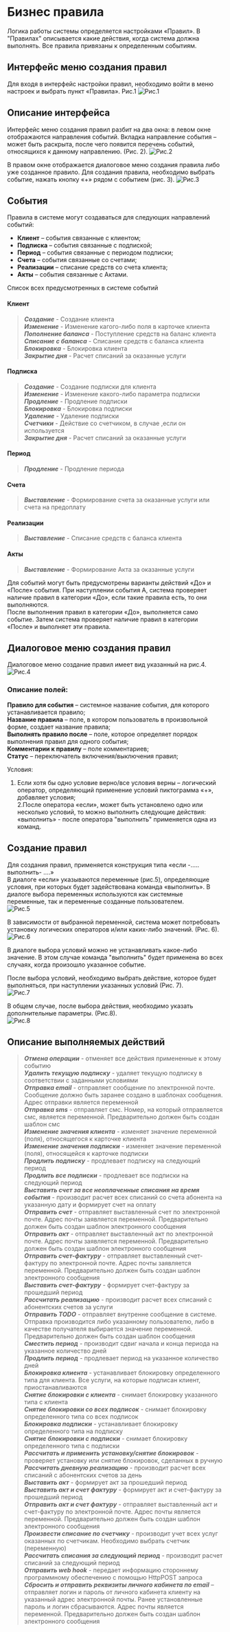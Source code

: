 # Бизнес правила

Логика работы системы определяется настройками «Правил». В "Правилах" описывается какие действия, когда система должна выполнять. Все правила привязаны к определенным событиям.

## Интерфейс меню создания правил

Для входя в интерфейс настройки правил, необходимо войти в меню настроек и выбрать пункт «Правила». Рис.1 ![&#x420;&#x438;&#x441;.1](../../assets/rules_pic1.png)

## Описание интерфейса

Интерфейс меню создания правил разбит на два окна: в левом окне отображаются направления событий. Вкладка направление события – может быть раскрыта, после чего появится перечень событий, относящихся к данному направлению. \(Рис. 2\). ![&#x420;&#x438;&#x441;.2](../../assets/rules_pic2.png)

В правом окне отображается диалоговое меню создания правила либо уже созданное правило. Для создания правила, необходимо выбрать событие, нажать кнопку «+» рядом с событием \(рис. 3\). ![&#x420;&#x438;&#x441;.3](../../assets/rules_pic3.png)

## События

Правила в системе могут создаваться для следующих направлений событий:

* **Клиент** – события связанные с клиентом;
* **Подписка** – события связанные с подпиской;
* **Период** – события связанные с периодом подписки;
* **Счета** – события связанные со счетами;
* **Реализации** – списание средств со счета клиента;
* **Акты** – события связанные с Актами.

Список всех предусмотренных в системе событий

#### Клиент

> _**Создание**_ - Создание клиента  
> _**Изменение**_ - Изменение кагого-либо поля в карточке клиента  
> _**Пополнение баланса**_ - Поступление средств на баланс клиента  
> _**Списание с баланса**_ - Списание средств с баланса клиента  
> _**Блокировка**_ - Блокировка клиента  
> _**Закрытие дня**_ - Расчет списаний за оказанные услуги

#### Подписка

> _**Создание**_ - Создание подписки для клиента  
> _**Изменение**_ - Изменение какого-либо параметра подписки  
> _**Продление**_ - Продление подписки  
> _**Блокировка**_ - Блокировка подписки  
> _**Удаление**_ - Удаление подписки  
> _**Счетчики**_ - Действие со счетчиком, в случае ,если он используется  
> _**Закрытие дня**_ - Расчет списаний за оказанные услуги

#### Период

> _**Продление**_ - Продление периода

#### Счета

> _**Выставление**_ - Формирование счета за оказанные услуги или счета на предоплату

#### Реализации

> _**Выставление**_ - Списание средств с баланса клиента

#### Акты

> _**Выставление**_ - Формирование Акта за оказанные услуги

Для событий могут быть предусмотрены варианты действий «До» и «После» события. При наступлении события А, система проверяет наличие правил в категории «До», если такие правила есть, то они выполняются.  
После выполнения правил в категории «До», выполняется само событие. Затем система проверяет наличие правил в категории «После» и выполняет эти правила.

## Диалоговое меню создания правил

Диалоговое меню создание правил имеет вид указанный на рис.4. ![&#x420;&#x438;&#x441;.4](../../assets/rules_pic4.png)

### Описание полей:

**Правило для события** – системное название события, для которого устанавливается правило;  
**Название правила** – поле, в котором пользователь в произвольной форме, создает название правила;  
**Выполнять правило после** – поле, которое определяет порядок выполнения правил для одного события;  
**Комментарии к правилу** – поле комментариев;  
**Статус** – переключатель включения/выключения правил;

Условия:  
1. Если хотя бы одно условие верно/все условия верны – логический оператор, определяющий применение условий пиктограмма «+», добавляет условия;  
2.После оператора «если», может быть установлено одно или несколько условий, то можно выполнить следующие действия:  
«выполнить» - после оператора "выполнить" применяется одна из команд.

## Создание правил

Для создания правил, применяется конструкция типа «если -….. выполнить- ….»  
В диалоге «если» указываются переменные \(рис.5\), определяющие условия, при которых будет задействована команда «выполнить». В диалоге выбора переменных используются как системные переменные, так и переменные созданные пользователем.  
![&#x420;&#x438;&#x441;.5](../../assets/rules_pic5.png)

В зависимости от выбранной переменной, система может потребовать установку логических операторов и/или каких-либо значений. \(Рис. 6\).  
![&#x420;&#x438;&#x441;.6](../../assets/rules_pic6.png)

В диалоге выбора условий можно не устанавливать какое-либо значение. В этом случае команда "выполнить" будет применена во всех случаях, когда произошло указанное событие.

После выбора условий, необходимо выбрать действие, которое будет выполняться, при наступлении указанных условий \(Рис. 7\).  
![&#x420;&#x438;&#x441;.7](../../assets/rules_pic7.png)

В общем случае, после выбора действия, необходимо указать дополнительные параметры. \(Рис.8\).  
![&#x420;&#x438;&#x441;.8](../../assets/rules_pic8.png)

## Описание выполняемых действий

> _**Отмена операции**_ - отменяет все действия примененные к этому событию  
> _**Удалить текущую подписку**_ - удаляет текущую подписку в соответствии с заданными условиями  
> _**Отправка email**_ - отправляет сообщение по электронной почте. Сообщение должно быть заранее создано в шаблонах сообщения. Адрес отправки является переменной  
> _**Отправка sms**_ - отправляет смс. Номер, на который отправляется смс, является переменной. Предварительно должен быть создан шаблон смс  
> _**Изменение значения клиента**_ - изменяет значение переменной \(поля\), относящегося к карточке клиента  
> _**Изменение значения подписки**_ - изменяет значение переменной \(поля\), относящейся к карточке подписки  
> _**Продлить подписку**_ - продлевает подписку на следующий период  
> _**Продлить все подписки**_ - продлевает все подписки на следующий период  
> _**Выставить счет за все неоплаченные списания на время события**_ - производит расчет всех списаний со счета абонента на указанную дату и формирует счет на оплату  
> _**Отправить счет**_ - отправляет выставленный счет по электронной почте. Адрес почты заявляется переменной. Предварительно должен быть создан шаблон электронного сообщения  
> _**Отправить акт**_ - отправляет выставленный акт по электронной почте. Адрес почты заявляется переменной. Предварительно должен быть создан шаблон электронного сообщения  
> _**Отправить счет-фактуру**_ - отправляет выставленный счет-фактуру по электронной почте. Адрес почты заявляется переменной. Предварительно должен быть создан шаблон электронного сообщения  
> _**Выставить счет-фактуру**_ - формирует счет-фактуру за прошедший период  
> _**Рассчитать реализацию**_ - производит расчет всех списаний с абонентских счетов за услуги  
> _**Отправить TODO**_ - отправляет внутренне сообщение в системе. Отправка производится либо указанному пользователю, либо в качестве получателя выбирается значение переменной. Предварительно должен быть создан шаблон сообщения  
> _**Сместить период**_ - производит сдвиг начала и конца периода на указанное количество дней  
> _**Продлить период**_ - продлевает период на указанное количество дней  
> _**Блокировка клиента**_ - устанавливает блокировку определенного типа для клиента. Все услуги, на которые подписан клиент, приостанавливаются  
> _**Снятие блокировки с клиента**_ - снимает блокировку указанного типа с клиента  
> _**Снятие блокировки со всех подписок**_ - снимает блокировку определенного типа со всех подписок  
> _**Блокировка подписки**_ - устанавливает блокировку определенного типа на подписку  
> _**Снятие блокировки с подписки**_ - снимает блокировку определенного типа с подписки  
> _**Рассчитать и применить установку/снятие блокировок**_ - проверяет установку или снятие блокировок, сделанных в ручную  
> _**Рассчитать дневную реализацию**_ - производит расчет всех списаний с абонентских счетов за день  
> _**Выставить акт**_ - формирует акт за прошедший период  
> _**Выставить акт и счет фактуру**_ - формирует акт и счет-фактуру за прошедший период  
> _**Отправить акт и счет фактуру**_ - отправляет выставленный акт и счет-фактуру по электронной почте. Адрес почты является переменной. Предварительно должен быть создан шаблон электронного сообщения  
> _**Произвести списание по счетчику**_ - производит учет всех услуг оказанных по счетчикам. Необходимо выбрать счетчик \(переменную\)  
> _**Рассчитать списания за следующий период**_ - производит расчет списаний за следующий период  
> _**Отправить web hook**_ - передает информацию стороннему программному обеспечению с помощью HttpPOST запроса  
> _**Сбросить и отправить реквизиты личного кабинета по email**_ – отправляет логин и пароль от личного кабинета клиенту на указанный адрес электронной почты. Ранее установленные пароль и логин сбрасываются. Адрес почты является переменной. Предварительно должен быть создан шаблон электронного сообщения

